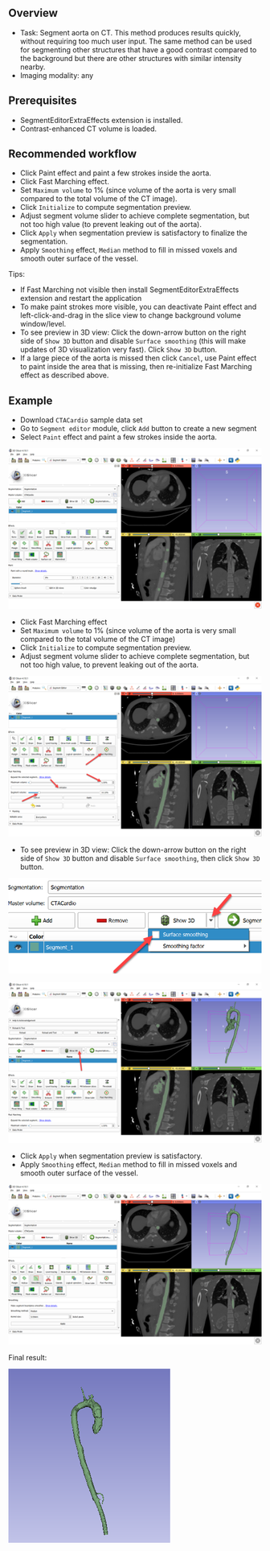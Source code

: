 Overview
--------

- Task: Segment aorta on CT. This method produces results quickly, without requiring too much user input. The same method can be used for segmenting other structures that have a good contrast compared to the background but there are other structures with similar intensity nearby.
- Imaging modality: any


Prerequisites
-------------

- SegmentEditorExtraEffects extension is installed.
- Contrast-enhanced CT volume is loaded.

Recommended workflow
--------------------

- Click Paint effect and paint a few strokes inside the aorta.
- Click Fast Marching effect.
- Set `Maximum volume` to 1% (since volume of the aorta is very small compared to the total volume of the CT image).
- Click `Initialize` to compute segmentation preview.
- Adjust segment volume slider to achieve complete segmentation, but not too high value (to prevent leaking out of the aorta).
- Click `Apply` when segmentation preview is satisfactory to finalize the segmentation.
- Apply `Smoothing` effect, `Median` method to fill in missed voxels and smooth outer surface of the vessel.

Tips:
- If Fast Marching not visible then install SegmentEditorExtraEffects extension and restart the application
- To make paint strokes more visible, you can deactivate Paint effect and left-click-and-drag in the slice view to change background volume window/level.
- To see preview in 3D view: Click the down-arrow button on the right side of `Show 3D` button and disable `Surface smoothing` (this will make updates of 3D visualization very fast). Click `Show 3D` button.
- If a large piece of the aorta is missed then click `Cancel`, use Paint effect to paint inside the area that is missing, then re-initialize Fast Marching effect as described above.

Example
-------

- Download `CTACardio` sample data set
- Go to `Segment editor` module, click `Add` button to create a new segment
- Select `Paint` effect and paint a few strokes inside the aorta.

![Seeds painted inside the aorta.](image-001.png)

- Click Fast Marching effect
- Set `Maximum volume` to 1% (since volume of the aorta is very small compared to the total volume of the CT image)
- Click `Initialize` to compute segmentation preview.
- Adjust segment volume slider to achieve complete segmentation, but not too high value, to prevent leaking out of the aorta.

![Seeds painted inside the aorta.](image-002.png)

- To see preview in 3D view: Click the down-arrow button on the right side of `Show 3D` button and disable `Surface smoothing`, then click `Show 3D` button.

![Disable surface smoothing for fast updates in 3D view.](image-003.png)

![Preview segmentation result in 3D.](image-004.png)

- Click `Apply` when segmentation preview is satisfactory.
- Apply `Smoothing` effect, `Median` method to fill in missed voxels and smooth outer surface of the vessel.


![Final result.](image-005.png)

Final result:

![Animation of final result.](image-006.gif)

